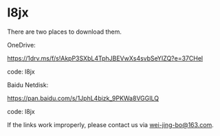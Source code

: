 # l8jx


There are two places to download them.

OneDrive:

https://1drv.ms/f/s!AkpP3SXbL4TphJBEVwXs4svbSeYIZQ?e=37CHel

code: l8jx

Baidu Netdisk:

https://pan.baidu.com/s/1JphL4bizk_9PKWa8VGGILQ

code: l8jx 

If the links work improperly, please contact us via wei-jing-bo@163.com.
